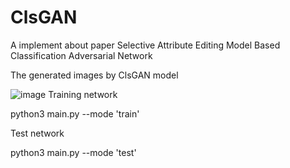 # ClsGAN
A implement about paper Selective Attribute Editing Model Based Classification Adversarial Network

The generated images by ClsGAN model

![image](https://github.com/summar6/ClsGAN/output/images.png)
Training network

python3 main.py --mode 'train'

Test network

python3 main.py --mode 'test'
